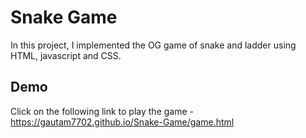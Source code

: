 
# Snake Game

In this project, I implemented the OG game of snake and ladder using HTML, javascript and CSS.


## Demo
Click on the following link to play the game - https://gautam7702.github.io/Snake-Game/game.html 

